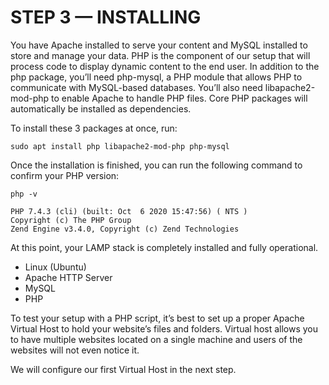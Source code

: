 # STEP 3 — INSTALLING 

You have Apache installed to serve your content and MySQL installed to store and manage your data. PHP is the component of our setup
that will process code to display dynamic content to the end user. In addition to the php package, you’ll need php-mysql, a PHP module 
that allows PHP to communicate with MySQL-based databases. You’ll also need libapache2-mod-php to enable Apache to handle PHP files.
Core PHP packages will automatically be installed as dependencies.

To install these 3 packages at once, run:

```
sudo apt install php libapache2-mod-php php-mysql
```

Once the installation is finished, you can run the following command to confirm your PHP version:

```
php -v
```

```
PHP 7.4.3 (cli) (built: Oct  6 2020 15:47:56) ( NTS )
Copyright (c) The PHP Group
Zend Engine v3.4.0, Copyright (c) Zend Technologies
```

At this point, your LAMP stack is completely installed and fully operational.

- Linux (Ubuntu)
- Apache HTTP Server
- MySQL
- PHP

To test your setup with a PHP script, it’s best to set up a proper Apache Virtual Host to hold your website’s files and folders.
Virtual host allows you to have multiple websites located on a single machine and users of the websites will not even notice it.



We will configure our first Virtual Host in the next step.
